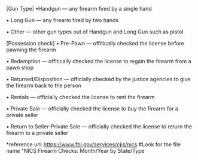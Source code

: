 [Gun Type]
•Handgun — any firearm fired by a single hand

• Long Gun — any firearm fired by two hands

• Other — other gun types out of Handgun and Long Gun such as pistol

[Possession check]
• Pre-Pawn — offitically checked the license before pawning the firearm

• Redemption — offitically checked the license to regain the firearm from a pawn shop

• Returned/Disposition — officially checked by the justice agencies to give the firearm back to the person

• Rentals — officially checked the license to rent the firearm

• Private Sale — officially checked the license to buy the firearm for a private seller

• Return to Seller-Private Sale — officially checked the license to return the firearm to a private seller

\*reference url: https://www.fbi.gov/services/cjis/nics
#Look for the file name "NICS Firearm Checks: Month/Year by State/Type
